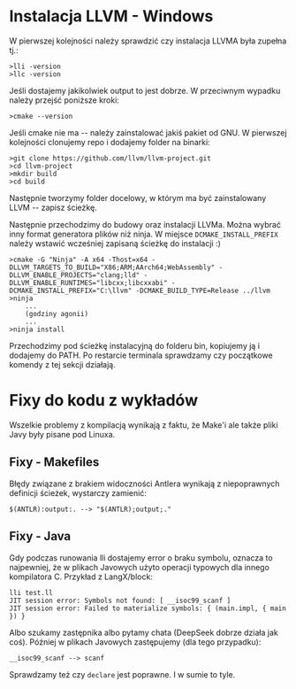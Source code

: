 # Instalacja LLVM - Windows
W pierwszej kolejności należy sprawdzić czy instalacja LLVMA była zupełna tj.:
```
>lli -version
>llc -version
```
Jeśli dostajemy jakikolwiek output to jest dobrze. W przeciwnym wypadku należy przejść poniższe kroki:
```
>cmake --version
```
Jeśli cmake nie ma -- należy zainstalować jakiś pakiet od GNU. W pierwszej kolejności clonujemy repo i dodajemy folder na binarki:
```
>git clone https://github.com/llvm/llvm-project.git
>cd llvm-project
>mkdir build
>cd build
```
Następnie tworzymy folder docelowy, w którym ma być zainstalowany LLVM -- zapisz ścieżkę.

Następnie przechodzimy do budowy oraz instalacji LLVMa. Można wybrać inny format generatora plików niż ninja. W miejsce `DCMAKE_INSTALL_PREFIX` należy wstawić wcześniej zapisaną ścieżkę do instalacji :)
```
>cmake -G "Ninja" -A x64 -Thost=x64 -DLLVM_TARGETS_TO_BUILD="X86;ARM;AArch64;WebAssembly" -DLLVM_ENABLE_PROJECTS="clang;lld" -DLLVM_ENABLE_RUNTIMES="libcxx;libcxxabi" -DCMAKE_INSTALL_PREFIX="C:\llvm" -DCMAKE_BUILD_TYPE=Release ../llvm
>ninja
    ...
    (godziny agonii)
    ...
>ninja install
```
Przechodzimy pod ścieżkę instalacyjną do folderu bin, kopiujemy ją i dodajemy do PATH. Po restarcie terminala sprawdzamy czy początkowe komendy z tej sekcji działają.

# Fixy do kodu z wykładów 
Wszelkie problemy z kompilacją wynikają z faktu, że Make'i ale także pliki Javy były pisane pod Linuxa.

## Fixy - Makefiles
Błędy związane z brakiem widoczności Antlera wynikają z niepoprawnych definicji ścieżek, wystarczy zamienić:
```
$(ANTLR):output:. --> "$(ANTLR);output;."
```

## Fixy - Java
Gdy podczas runowania lli dostajemy error o braku symbolu, oznacza to najpewniej, że w plikach Javowych użyto operacji typowych dla innego kompilatora C. Przykład z LangX/block:
```
lli test.ll
JIT session error: Symbols not found: [ __isoc99_scanf ]
JIT session error: Failed to materialize symbols: { (main.impl, { main }) }
```
Albo szukamy zastępnika albo pytamy chata (DeepSeek dobrze działa jak coś). Później w plikach Javowych zastępujemy (dla tego przypadku):
```
__isoc99_scanf --> scanf
```
Sprawdzamy też czy `declare` jest poprawne. I w sumie to tyle.